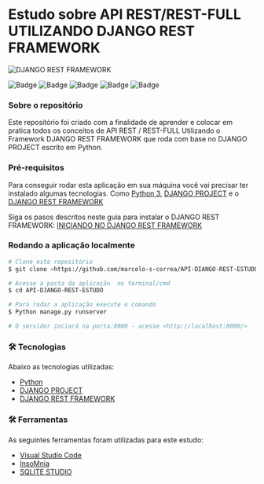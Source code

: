 # Estudo sobre API REST/REST-FULL UTILIZANDO DJANGO REST FRAMEWORK

<img src = "https://stacksecrets.com/wp-content/uploads/2020/05/logo-min.png" alt = "DJANGO REST FRAMEWORK"/>

![Badge](https://img.shields.io/github/stars/marcelo-s-correa/API-DIANGO-REST-ESTUDO?style=social)
![Badge](https://img.shields.io/github/forks/marcelo-s-correa/API-DIANGO-REST-ESTUDO?style=social)
![Badge](https://img.shields.io/badge/-Python-%2300768b)
![Badge](https://img.shields.io/badge/-DJANGO-green)
![Badge](https://img.shields.io/badge/-DJANGO--REST-red)


### Sobre o repositório

Este repositório foi criado com a finalidade de aprender e colocar em pratica todos os conceitos de API REST / REST-FULL Utilizando
o Framework DJANGO REST FRAMEWORK que roda com base no DJANGO PROJECT escrito em Python.

### Pré-requisitos

Para conseguir rodar esta aplicação em sua máquina você vai precisar ter instalado algumas tecnologias.
Como [Python 3](https://www.python.org/downloads/), [DJANGO PROJECT](https://www.djangoproject.com/start/) e o [DJANGO REST FRAMEWORK](https://www.django-rest-framework.org/)

Siga os pasos descritos neste guia para instalar o DJANGO REST FRAMEWORK:
[INICIANDO NO DJANGO REST FRAMEWORK](https://www.django-rest-framework.org/#quickstart)

### Rodando a aplicação localmente

```bash
# Clone este repositório
$ git clone <https://github.com/marcelo-s-correa/API-DIANGO-REST-ESTUDO>

# Acesse a pasta da aplicação  no terminal/cmd
$ cd API-DJANGO-REST-ESTUDO

# Para rodar a aplicação execute o comando
$ Python manage.py runserver

# O servidor inciará na porta:8000 - acesse <http://localhost:8000/>
```

### 🛠 Tecnologias

Abaixo as tecnologias utilizadas:

- [Python](https://www.python.org/)
- [DJANGO PROJECT](https://www.djangoproject.com/)
- [DJANGO REST FRAMEWORK](https://www.django-rest-framework.org/)

### 🛠 Ferramentas

As seguintes ferramentas foram utilizadas para este estudo:

- [Visual Studio Code](https://code.visualstudio.com/)
- [InsoMnia](https://insomnia.rest/download/)
- [SQLITE STUDIO](https://sqlitestudio.pl/)

